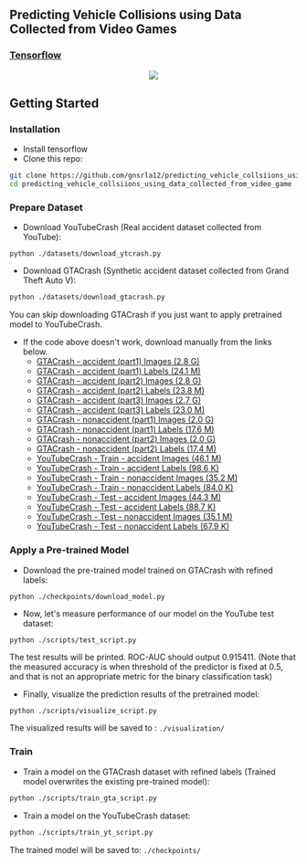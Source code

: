 ## Predicting Vehicle Collisions using Data Collected from Video Games
### [Tensorflow](https://github.com/gnsrla12/predicting-vehicle-collisions-using-data-collected-from-video-games)

<p align="center">
  <img src="movie.gif">
</p>

## Getting Started
### Installation
- Install tensorflow
- Clone this repo:
```bash
git clone https://github.com/gnsrla12/predicting_vehicle_collsiions_using_data_collected_from_video_game
cd predicting_vehicle_collsiions_using_data_collected_from_video_game
```

### Prepare Dataset
- Download YouTubeCrash (Real accident dataset collected from YouTube):
```
python ./datasets/download_ytcrash.py
```
- Download GTACrash (Synthetic accident dataset collected from Grand Theft Auto V):
```bash
python ./datasets/download_gtacrash.py
```
You can skip downloading GTACrash if you just want to apply pretrained model to YouTubeCrash.

- If the code above doesn't work, download manually from the links below.  
	- [GTACrash - accident (part1)	Images (2.8 G)](https://drive.google.com/file/d/1xTqFxguYxvF8zf7_e_clAq2GTq1Wi3vC/view)  
	- [GTACrash - accident (part1)	Labels (24.1 M)](https://drive.google.com/file/d/1LKHVBPeadPzbMZjsXyALD0ERMyayq1vv/view)  
	- [GTACrash - accident (part2)	Images (2.8 G)]()  
	- [GTACrash - accident (part2)	Labels (23.8 M)]()  
	- [GTACrash - accident (part3)	Images (2.7 G)]()  
	- [GTACrash - accident (part3)	Labels (23.0 M)]()  
	- [GTACrash - nonaccident (part1)	Images (2.0 G)]()  
	- [GTACrash - nonaccident (part1)	Labels (17.6 M)]()  
	- [GTACrash - nonaccident (part2)	Images (2.0 G)]()  
	- [GTACrash - nonaccident (part2)	Labels (17.4 M)]()  
	- [YouTubeCrash - Train - accident	Images (46.1 M)]()  
	- [YouTubeCrash - Train - accident	Labels (98.6 K)]()  
	- [YouTubeCrash - Train - nonaccident	Images (35.2 M)]()  
	- [YouTubeCrash - Train - nonaccident	Labels (84.0 K)]()  
	- [YouTubeCrash - Test - accident	Images (44.3 M)]()  
	- [YouTubeCrash - Test - accident	Labels (88.7 K)]()  
	- [YouTubeCrash - Test - nonaccident Images (35.1 M)]()  
	- [YouTubeCrash - Test - nonaccident Labels (67.9 K)]()  


### Apply a Pre-trained Model
- Download the pre-trained model trained on GTACrash with refined labels:
```
python ./checkpoints/download_model.py
```
- Now, let's measure performance of our model on the YouTube test dataset:
```
python ./scripts/test_script.py
```
The test results will be printed. ROC-AUC should output 0.915411. (Note that the measured accuracy is when threshold of the predictor is fixed at 0.5, and that is not an appropriate metric for the binary classification task)

- Finally, visualize the prediction results of the pretrained model:
```bash
python ./scripts/visualize_script.py
```
The visualized results will be saved to : `./visualization/`

### Train
- Train a model on the GTACrash dataset with refined labels (Trained model overwrites the existing pre-trained model):
```bash
python ./scripts/train_gta_script.py
```

- Train a model on the YouTubeCrash dataset:
```bash
python ./scripts/train_yt_script.py
```

The trained model will be saved to: `./checkpoints/`

